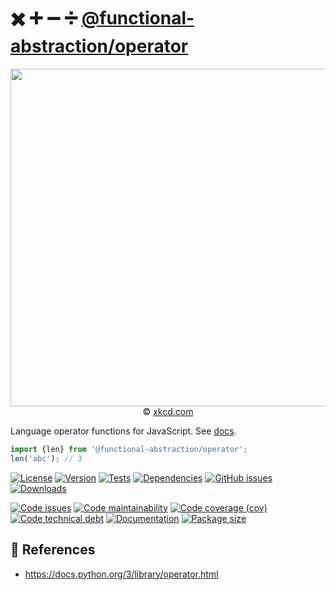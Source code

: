 :heavy_multiplication_x: :heavy_plus_sign: :heavy_minus_sign: :heavy_division_sign:
[@functional-abstraction/operator](https://functional-abstraction.github.io/operator)
==

<p align="center">
<a href="https://xkcd.com/2343">
<img src="https://imgs.xkcd.com/comics/mathematical_symbol_fight.png" width="540">
</a><br/>
© <a href="https://xkcd.com">xkcd.com</a>
</p>

Language operator functions for JavaScript.
See [docs](https://functional-abstraction.github.io/operator/index.html).

```js
import {len} from '@functional-abstraction/operator';
len('abc'); // 3
```

[![License](https://img.shields.io/github/license/functional-abstraction/operator.svg)](https://raw.githubusercontent.com/functional-abstraction/operator/main/LICENSE)
[![Version](https://img.shields.io/npm/v/@functional-abstraction/operator.svg)](https://www.npmjs.org/package/@functional-abstraction/operator)
[![Tests](https://img.shields.io/github/workflow/status/functional-abstraction/operator/ci:test?event=push&label=tests)](https://github.com/functional-abstraction/operator/actions/workflows/ci:test.yml?query=branch:main)
[![Dependencies](https://img.shields.io/librariesio/github/functional-abstraction/operator.svg)](https://github.com/functional-abstraction/operator/network/dependencies)
[![GitHub issues](https://img.shields.io/github/issues/functional-abstraction/operator.svg)](https://github.com/functional-abstraction/operator/issues)
[![Downloads](https://img.shields.io/npm/dm/@functional-abstraction/operator.svg)](https://www.npmjs.org/package/@functional-abstraction/operator)

[![Code issues](https://img.shields.io/codeclimate/issues/functional-abstraction/operator.svg)](https://codeclimate.com/github/functional-abstraction/operator/issues)
[![Code maintainability](https://img.shields.io/codeclimate/maintainability/functional-abstraction/operator.svg)](https://codeclimate.com/github/functional-abstraction/operator/trends/churn)
[![Code coverage (cov)](https://img.shields.io/codecov/c/gh/functional-abstraction/operator/main.svg)](https://codecov.io/gh/functional-abstraction/operator)
[![Code technical debt](https://img.shields.io/codeclimate/tech-debt/functional-abstraction/operator.svg)](https://codeclimate.com/github/functional-abstraction/operator/trends/technical_debt)
[![Documentation](https://functional-abstraction.github.io/operator/badge.svg)](https://functional-abstraction.github.io/operator/source.html)
[![Package size](https://img.shields.io/bundlephobia/minzip/@functional-abstraction/operator)](https://bundlephobia.com/result?p=@functional-abstraction/operator)


## :scroll: References

  - https://docs.python.org/3/library/operator.html
